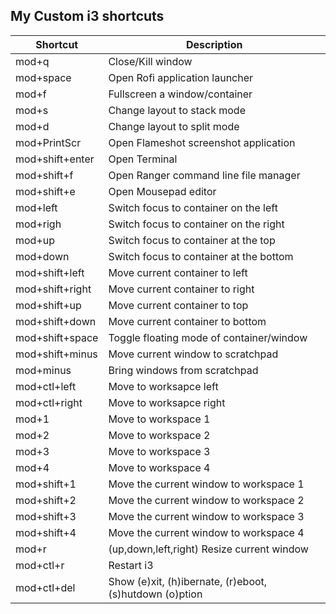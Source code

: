 ## My Custom i3 shortcuts

|Shortcut|Description|
|---|---|
|mod+q|Close/Kill window|
|mod+space|Open Rofi application launcher|
|mod+f|Fullscreen a window/container|
|mod+s|Change layout to stack mode|
|mod+d|Change layout to split mode|
|mod+PrintScr|Open Flameshot screenshot application|
|mod+shift+enter|Open Terminal|
|mod+shift+f|Open Ranger command line file manager|
|mod+shift+e|Open Mousepad editor|
|mod+left|Switch focus to container on the left|
|mod+righ|Switch focus to container on the right|
|mod+up|Switch focus to container at the top|
|mod+down|Switch focus to container at the bottom|
|mod+shift+left|Move current container to left|
|mod+shift+right|Move current container to right|
|mod+shift+up|Move current container to top|
|mod+shift+down|Move current container to bottom|
|mod+shift+space|Toggle floating mode of container/window|
|mod+shift+minus|Move current window to scratchpad|
|mod+minus|Bring windows from scratchpad|
|mod+ctl+left|Move to worksapce left|
|mod+ctl+right|Move to worksapce right|
|mod+1|Move to workspace 1|
|mod+2|Move to workspace 2|
|mod+3|Move to workspace 3|
|mod+4|Move to workspace 4|
|mod+shift+1|Move the current window to workspace 1|
|mod+shift+2|Move the current window to workspace 2|
|mod+shift+3|Move the current window to workspace 3|
|mod+shift+4|Move the current window to workspace 4|
|mod+r|(up,down,left,right) Resize current window|
|mod+ctl+r|Restart i3|
|mod+ctl+del|Show (e)xit, (h)ibernate, (r)eboot, (s)hutdown (o)ption|
